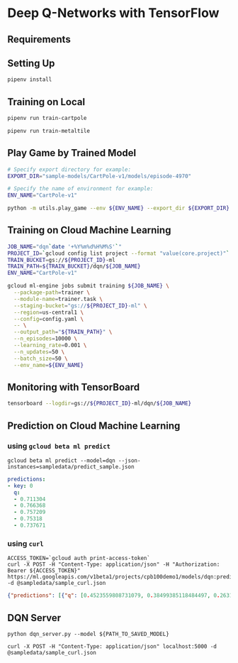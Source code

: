 # Deep Q-Networks with TensorFlow

## Requirements



## Setting Up

```bash
pipenv install
```

## Training on Local

```sh
pipenv run train-cartpole
```

```sh
pipenv run train-metaltile
```

## Play Game by Trained Model

```sh
# Specify export directory for example:
EXPORT_DIR="sample-models/CartPole-v1/models/episode-4970"

# Specify the name of environment for example:
ENV_NAME="CartPole-v1"

python -m utils.play_game --env ${ENV_NAME} --export_dir ${EXPORT_DIR}
```

## Training on Cloud Machine Learning

```sh
JOB_NAME="dqn`date '+%Y%m%d%H%M%S'`"
PROJECT_ID=`gcloud config list project --format "value(core.project)"`
TRAIN_BUCKET=gs://${PROJECT_ID}-ml
TRAIN_PATH=${TRAIN_BUCKET}/dqn/${JOB_NAME}
ENV_NAME="CartPole-v1"

gcloud ml-engine jobs submit training ${JOB_NAME} \
  --package-path=trainer \
  --module-name=trainer.task \
  --staging-bucket="gs://${PROJECT_ID}-ml" \
  --region=us-central1 \
  --config=config.yaml \
  -- \
  --output_path="${TRAIN_PATH}" \
  --n_episodes=10000 \
  --learning_rate=0.001 \
  --n_updates=50 \
  --batch_size=50 \
  --env_name=${ENV_NAME}
```

## Monitoring with TensorBoard

```sh
tensorboard --logdir=gs://${PROJECT_ID}-ml/dqn/${JOB_NAME}
```

## Prediction on Cloud Machine Learning

### using `gcloud beta ml predict`

```
gcloud beta ml predict --model=dqn --json-instances=sampledata/predict_sample.json
```

```yaml
predictions:
- key: 0
  q:
  - 0.711304
  - 0.766368
  - 0.757209
  - 0.75318
  - 0.737671
```

### using `curl`

```
ACCESS_TOKEN=`gcloud auth print-access-token`
curl -X POST -H "Content-Type: application/json" -H "Authorization: Bearer ${ACCESS_TOKEN}" https://ml.googleapis.com/v1beta1/projects/cpb100demo1/models/dqn:predict -d @sampledata/sample_curl.json
```

```json
{"predictions": [{"q": [0.4523559808731079, 0.38499385118484497, 0.26314204931259155, 0.6228029131889343, 0.5784728527069092], "key": 0}]}
```

## DQN Server

```
python dqn_server.py --model ${PATH_TO_SAVED_MODEL}
```

```
curl -X POST -H "Content-Type: application/json" localhost:5000 -d @sampledata/sample_curl.json
```
